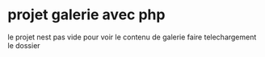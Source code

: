 # projet galerie avec php 
<p>
  le projet nest pas vide 
pour voir le contenu de galerie  faire telechargement  le dossier 
</p>
